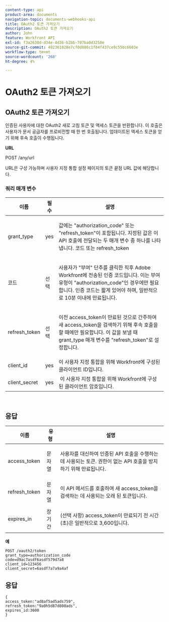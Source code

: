 ```yaml
---
content-type: api
product-area: documents
navigation-topic: documents-webhooks-api
title: OAuth2 토큰 가져오기
description: OAuth2 토큰 가져오기
author: John
feature: Workfront API
exl-id: f3a2630d-d34e-4d36-b2bb-707ba0d3258e
source-git-commit: 492361028e7cf0d886c1f84f437ce9c55bc6603e
workflow-type: tm+mt
source-wordcount: '268'
ht-degree: 4%

---
```



# OAuth2 토큰 가져오기

## OAuth2 토큰 가져오기

인증된 사용자에 대한 OAuth2 새로 고침 토큰 및 액세스 토큰을 반환합니다. 이 호출은 사용자가 문서 공급자를 프로비전할 때 한 번 호출됩니다. 업데이트된 액세스 토큰을 얻기 위해 후속 호출이 수행됩니다.

**URL**

POST /any/url

URL은 구성 가능하며 사용자 지정 통합 설정 페이지의 토큰 끝점 URL 값에 해당합니다.

### 쿼리 매개 변수

<table style="table-layout:auto">
 <col>
 <col>
 <col>
 <thead>
  <tr>
   <th>이름</th>
   <th>필수</th>
   <th>설명</th>
  </tr>
 </thead>
 <tbody>
  <tr>
   <td>grant_type</td>
   <td>yes</td>
   <td><p>값에는 "authorization_code" 또는 "refresh_token"이 포함됩니다. 지정된 값은 이 API 호출에 전달되는 두 매개 변수 중 하나를 나타냅니다. 코드 또는 refresh_token</p></td>
  </tr>
  <tr>
   <td>코드</td>
   <td>선택</td>
   <td><p>사용자가 "부여" 단추를 클릭한 직후 Adobe Workfront에 전송된 인증 코드입니다. 이는 부여 유형이 "authorization_code"인 경우에만 필요합니다. 인증 코드는 짧게 있어야 하며, 일반적으로 10분 이내에 만료됩니다.</p></td>
  </tr>
  <tr>
   <td>refresh_token</td>
   <td>선택</td>
   <td><p>이전 access_token이 만료된 것으로 간주하여 새 access_token을 검색하기 위해 후속 호출을 할 때에만 필요합니다. 이 값을 보낼 때 grant_type 매개 변수를 "refresh_token"로 설정합니다.</p></td>
  </tr>
  <tr>
   <td>client_id</td>
   <td>yes</td>
   <td>이 사용자 지정 통합을 위해 Workfront에 구성된 클라이언트 ID입니다.</td>
  </tr>
  <tr>
   <td>client_secret</td>
   <td>yes</td>
   <td> 이 사용자 지정 통합을 위해 Workfront에 구성된 클라이언트 암호입니다.</td>
  </tr>
 </tbody>
</table>

 

## 응답

<table style="table-layout:auto">
 <col>
 <col>
 <col>
 <thead>
  <tr>
   <th>이름</th>
   <th>유형 </th>
   <th>설명</th>
  </tr>
 </thead>
 <tbody>
  <tr>
   <td>access_token </td>
   <td>문자열</td>
   <td><p>사용자를 대신하여 인증된 API 호출을 수행하는 데 사용되는 토큰. 권한이 없는 API 호출을 방지하기 위해 만료됩니다.</p></td>
  </tr>
  <tr>
   <td>refresh_token </td>
   <td>문자열</td>
   <td><p>이 API 메서드를 호출하여 새 access_token을 검색하는 데 사용되는 오래 된 토큰입니다.</p></td>
  </tr>
  <tr>
   <td>expires_in </td>
   <td>장기간</td>
   <td><p>(선택 사항) access_token이 만료되기 전 시간(초)은 일반적으로 3,600입니다.</p></td>
  </tr>
 </tbody>
</table>

**예**

```
POST /oauth2/token
grant_type=authorization_code
code=d9ac7asdf6asdf579d7a8
client_id=123456
client_secret=6asdf7a7a9a4af
```

## 응답

```
{
access_token:"ad8af5ad5ads759",
refresh_token:"9a0h5d87d808ads",
expires_id:3600
}
```

